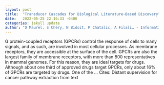 ```yaml
---
layout: post
title:  "Transducer Cascades for Biological Literature-Based Discovery"
date:   2022-05-25 22:16:33 -0400
categories: jekyll update
author: "D Maurel, S Chéry, N Bidoit, P Chatalic, A Filali… - Information, 2022"
---
```

G protein-coupled receptors (GPCRs) control the response of cells to many signals, and as such, are involved in most cellular processes. As membrane receptors, they are accessible at the surface of the cell. GPCRs are also the largest family of membrane receptors, with more than 800 representatives in mammal genomes. For this reason, they are ideal targets for drugs. Although about one third of approved drugs target GPCRs, only about 16% of GPCRs are targeted by drugs. One of the … Cites: ‪Distant supervision for cancer pathway extraction from text‬